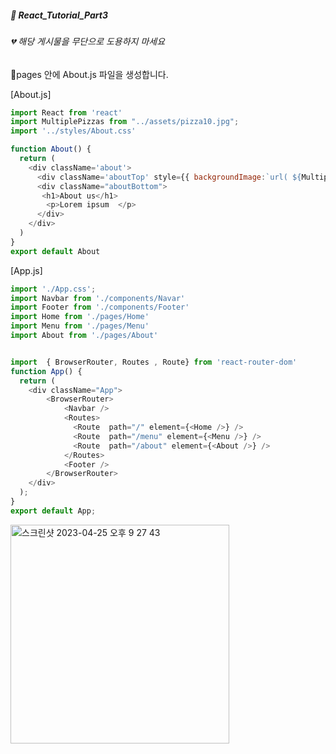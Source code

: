 ##### :cactus: React_Tutorial_Part3

###### 💔 해당 게시물을 무단으로 도용하지 마세요    

:file_folder:pages 안에 About.js 파일을 생성합니다.

[About.js]   

```js
import React from 'react'
import MultiplePizzas from "../assets/pizza10.jpg";
import '../styles/About.css'

function About() {
  return (
    <div className='about'>
      <div className='aboutTop' style={{ backgroundImage:`url( ${MultiplePizzas})`}}></div>
      <div className="aboutBottom">
       <h1>About us</h1>
        <p>Lorem ipsum  </p>
      </div>
    </div>
  )
}
export default About

```

[App.js]  

```js
import './App.css';
import Navbar from './components/Navar'
import Footer from './components/Footer'
import Home from './pages/Home'
import Menu from './pages/Menu'
import About from './pages/About'


import  { BrowserRouter, Routes , Route} from 'react-router-dom'
function App() {
  return (
    <div className="App">
        <BrowserRouter>
            <Navbar />
            <Routes>
              <Route  path="/" element={<Home />} />
              <Route  path="/menu" element={<Menu />} />
              <Route  path="/about" element={<About />} />
            </Routes>
            <Footer />
        </BrowserRouter>
    </div>
  );
}
export default App;

```

<img width="350" alt="스크린샷 2023-04-25 오후 9 27 43" src="https://user-images.githubusercontent.com/48478079/234275966-eb79179b-812a-4c97-b1bc-57c4e2cf896c.png">

